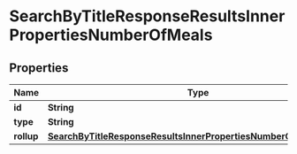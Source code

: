 

# SearchByTitleResponseResultsInnerPropertiesNumberOfMeals


## Properties

| Name | Type | Description | Notes |
|------------ | ------------- | ------------- | -------------|
|**id** | **String** |  |  [optional] |
|**type** | **String** |  |  [optional] |
|**rollup** | [**SearchByTitleResponseResultsInnerPropertiesNumberOfMealsRollup**](SearchByTitleResponseResultsInnerPropertiesNumberOfMealsRollup.md) |  |  [optional] |



